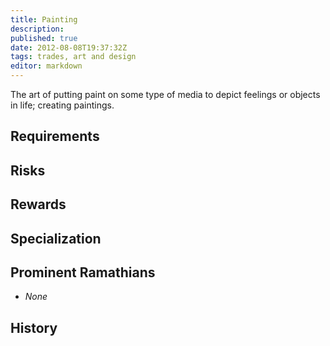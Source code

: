 ```yaml
---
title: Painting
description:
published: true
date: 2012-08-08T19:37:32Z
tags: trades, art and design
editor: markdown
---
```


The art of putting paint on some type of media to depict feelings or objects in life; creating paintings.

## Requirements

## Risks

## Rewards

## Specialization

## Prominent Ramathians

- *None*

## History